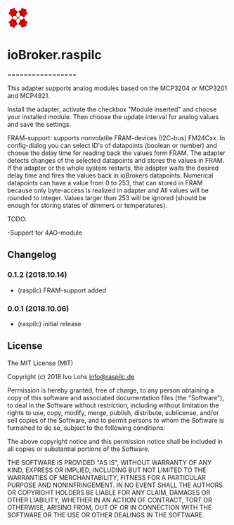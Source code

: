 ![Logo](admin/raspilc.png)
# ioBroker.raspilc
=================

This adapter supports analog modules based on the MCP3204 or MCP3201 and MCP4921.

Install the adapter, activate the checkbox "Module inserted" and choose your
installed module.
Then choose the update interval for analog values and save the settings.

FRAM-support:
supports nonvolatile FRAM-devices (I2C-bus) FM24Cxx. In config-dialog you can
select ID's of datapoints (boolean or number) and choose the delay time for
reading back the values form FRAM. The adapter detects changes of the selected
datapoints and stores the values in FRAM. If the adapter or the whole system
restarts, the adapter waits the desired delay time and fires the values back
in ioBrokers datapoints. Numerical datapoints can have a value from 0 to 253,
that can stored in FRAM because only byte-access is realized in adapter and
All values will be rounded to integer.
Values larger than 253 will be ignored (should be enough for storing states
of dimmers or temperatures).   




TODO:

-Support for 4AO-module



## Changelog

### 0.1.2 (2018.10.14)
* (raspilc) FRAM-support added

### 0.0.1 (2018.10.06)
* (raspilc) initial release

## License
The MIT License (MIT)

Copyright (c) 2018 Ivo Lohs <info@raspilc.de>

Permission is hereby granted, free of charge, to any person obtaining a copy
of this software and associated documentation files (the "Software"), to deal
in the Software without restriction, including without limitation the rights
to use, copy, modify, merge, publish, distribute, sublicense, and/or sell
copies of the Software, and to permit persons to whom the Software is
furnished to do so, subject to the following conditions:

The above copyright notice and this permission notice shall be included in
all copies or substantial portions of the Software.

THE SOFTWARE IS PROVIDED "AS IS", WITHOUT WARRANTY OF ANY KIND, EXPRESS OR
IMPLIED, INCLUDING BUT NOT LIMITED TO THE WARRANTIES OF MERCHANTABILITY,
FITNESS FOR A PARTICULAR PURPOSE AND NONINFRINGEMENT. IN NO EVENT SHALL THE
AUTHORS OR COPYRIGHT HOLDERS BE LIABLE FOR ANY CLAIM, DAMAGES OR OTHER
LIABILITY, WHETHER IN AN ACTION OF CONTRACT, TORT OR OTHERWISE, ARISING FROM,
OUT OF OR IN CONNECTION WITH THE SOFTWARE OR THE USE OR OTHER DEALINGS IN
THE SOFTWARE.

